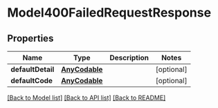 # Model400FailedRequestResponse

## Properties
Name | Type | Description | Notes
------------ | ------------- | ------------- | -------------
**defaultDetail** | [**AnyCodable**](.md) |  | [optional] 
**defaultCode** | [**AnyCodable**](.md) |  | [optional] 

[[Back to Model list]](../README.md#models) [[Back to API list]](../README.md#api-endpoints) [[Back to README]](../README.md)


